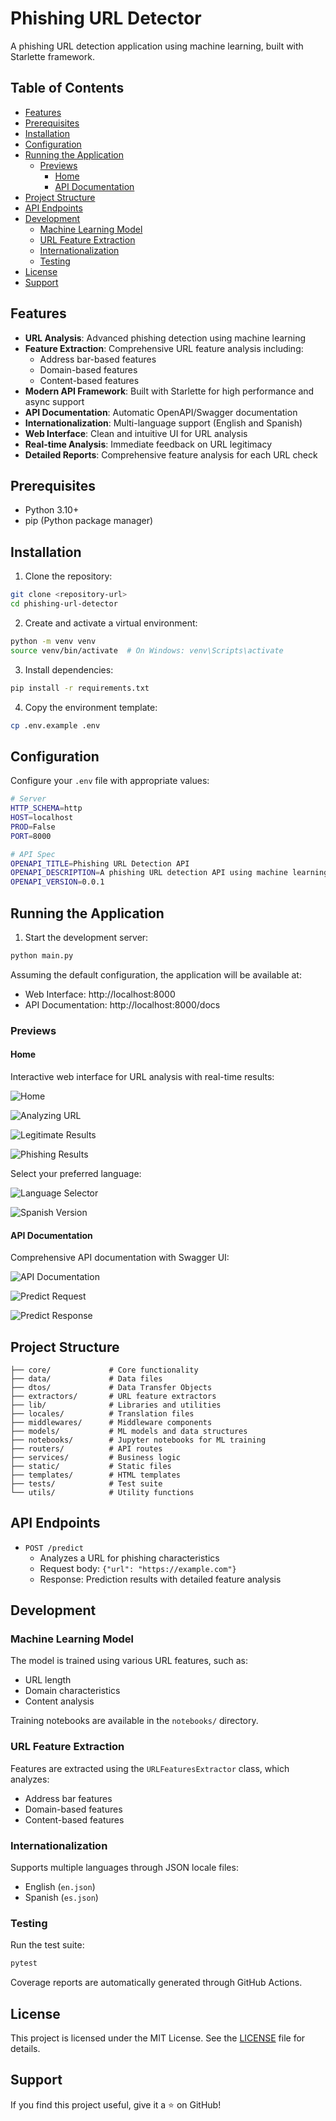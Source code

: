 <!-- omit in toc -->
# Phishing URL Detector

A phishing URL detection application using machine learning, built with
Starlette framework.

<!-- omit in toc -->
## Table of Contents
- [Features](#features)
- [Prerequisites](#prerequisites)
- [Installation](#installation)
- [Configuration](#configuration)
- [Running the Application](#running-the-application)
    - [Previews](#previews)
        - [Home](#home)
        - [API Documentation](#api-documentation)
- [Project Structure](#project-structure)
- [API Endpoints](#api-endpoints)
- [Development](#development)
    - [Machine Learning Model](#machine-learning-model)
    - [URL Feature Extraction](#url-feature-extraction)
    - [Internationalization](#internationalization)
    - [Testing](#testing)
- [License](#license)
- [Support](#support)

## Features

- **URL Analysis**: Advanced phishing detection using machine learning
- **Feature Extraction**: Comprehensive URL feature analysis including:
  - Address bar-based features
  - Domain-based features
  - Content-based features
- **Modern API Framework**: Built with Starlette for high performance and async support
- **API Documentation**: Automatic OpenAPI/Swagger documentation
- **Internationalization**: Multi-language support (English and Spanish)
- **Web Interface**: Clean and intuitive UI for URL analysis
- **Real-time Analysis**: Immediate feedback on URL legitimacy
- **Detailed Reports**: Comprehensive feature analysis for each URL check

## Prerequisites

- Python 3.10+
- pip (Python package manager)

## Installation

1. Clone the repository:
```bash
git clone <repository-url>
cd phishing-url-detector
```

2. Create and activate a virtual environment:
```bash
python -m venv venv
source venv/bin/activate  # On Windows: venv\Scripts\activate
```

3. Install dependencies:
```bash
pip install -r requirements.txt
```

4. Copy the environment template:
```bash
cp .env.example .env
```

## Configuration

Configure your `.env` file with appropriate values:

```bash
# Server
HTTP_SCHEMA=http
HOST=localhost
PROD=False
PORT=8000

# API Spec
OPENAPI_TITLE=Phishing URL Detection API
OPENAPI_DESCRIPTION=A phishing URL detection API using machine learning.
OPENAPI_VERSION=0.0.1
```

## Running the Application

1. Start the development server:
```bash
python main.py
```

Assuming the default configuration, the application will be available at:
- Web Interface: http://localhost:8000
- API Documentation: http://localhost:8000/docs

### Previews

#### Home
Interactive web interface for URL analysis with real-time results:

![Home](docs/images/Home.png)

![Analyzing URL](docs/images/Analyzing_URL.png)

![Legitimate Results](docs/images/Legitimate_Results.png)

![Phishing Results](docs/images/Phishing_Results.png)

Select your preferred language:

![Language Selector](docs/images/Lang_Selector.png)

![Spanish Version](docs/images/Spanish_Version.png)

#### API Documentation
Comprehensive API documentation with Swagger UI:

![API Documentation](docs/images/API_Docs.png)

![Predict Request](docs/images/API_Docs_Predict_Request.png)

![Predict Response](docs/images/API_Docs_Predict_Response.png)

## Project Structure

```
├── core/             # Core functionality
├── data/             # Data files
├── dtos/             # Data Transfer Objects
├── extractors/       # URL feature extractors
├── lib/              # Libraries and utilities
├── locales/          # Translation files
├── middlewares/      # Middleware components
├── models/           # ML models and data structures
├── notebooks/        # Jupyter notebooks for ML training
├── routers/          # API routes
├── services/         # Business logic
├── static/           # Static files
├── templates/        # HTML templates
├── tests/            # Test suite
└── utils/            # Utility functions
```

## API Endpoints

- `POST /predict`
  - Analyzes a URL for phishing characteristics
  - Request body: `{"url": "https://example.com"}`
  - Response: Prediction results with detailed feature analysis

## Development

### Machine Learning Model

The model is trained using various URL features, such as:
- URL length
- Domain characteristics
- Content analysis

Training notebooks are available in the `notebooks/` directory.

### URL Feature Extraction

Features are extracted using the `URLFeaturesExtractor` class, which analyzes:
- Address bar features
- Domain-based features
- Content-based features

### Internationalization

Supports multiple languages through JSON locale files:
- English (`en.json`)
- Spanish (`es.json`)

### Testing

Run the test suite:
```bash
pytest
```

Coverage reports are automatically generated through GitHub Actions.

## License

This project is licensed under the MIT License. See the [LICENSE](LICENSE) file
for details.

## Support

If you find this project useful, give it a ⭐ on GitHub!
